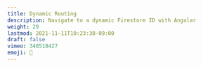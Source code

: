 ```yaml
---
title: Dynamic Routing
description: Navigate to a dynamic Firestore ID with Angular
weight: 29
lastmod: 2021-11-11T10:23:30-09:00
draft: false
vimeo: 348518427
emoji: 📱
---
```

